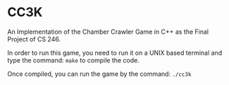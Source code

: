 # CC3K
An Implementation of the Chamber Crawler Game in C++ as the Final Project of CS 246.

In order to run this game, you need to run it on a UNIX based terminal and type the command: ```make``` to compile the code.

Once compiled, you can run the game by the command: ```./cc3k```
